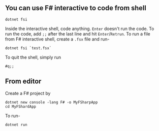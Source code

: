 ## You can use F# interactive to code from shell
```
dotnet fsi
```
Inside the interactive shell, code anything. `Enter` doesn't run the code. To run the code, add `;;` after the last line and hit `Enter`/`Retrun`. 
To run a file from F# interactive shell, create a `.fsx` file and run-
```
dotnet fsi `test.fsx`
```
To quit the shell, simply run
```
#q;;
```

## From editor
Create a F# project by
```
dotnet new console -lang F# -o MyFSharpApp
cd MyFShardApp
```
To run-
```
dotnet run
```
